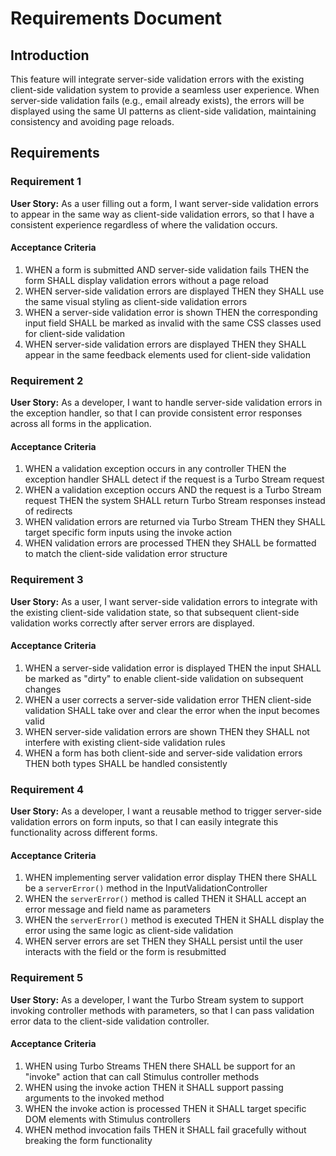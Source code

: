 # Requirements Document

## Introduction

This feature will integrate server-side validation errors with the existing client-side validation system to provide a seamless user experience. When server-side validation fails (e.g., email already exists), the errors will be displayed using the same UI patterns as client-side validation, maintaining consistency and avoiding page reloads.

## Requirements

### Requirement 1

**User Story:** As a user filling out a form, I want server-side validation errors to appear in the same way as client-side validation errors, so that I have a consistent experience regardless of where the validation occurs.

#### Acceptance Criteria

1. WHEN a form is submitted AND server-side validation fails THEN the form SHALL display validation errors without a page reload
2. WHEN server-side validation errors are displayed THEN they SHALL use the same visual styling as client-side validation errors
3. WHEN a server-side validation error is shown THEN the corresponding input field SHALL be marked as invalid with the same CSS classes used for client-side validation
4. WHEN server-side validation errors are displayed THEN they SHALL appear in the same feedback elements used for client-side validation

### Requirement 2

**User Story:** As a developer, I want to handle server-side validation errors in the exception handler, so that I can provide consistent error responses across all forms in the application.

#### Acceptance Criteria

1. WHEN a validation exception occurs in any controller THEN the exception handler SHALL detect if the request is a Turbo Stream request
2. WHEN a validation exception occurs AND the request is a Turbo Stream request THEN the system SHALL return Turbo Stream responses instead of redirects
3. WHEN validation errors are returned via Turbo Stream THEN they SHALL target specific form inputs using the invoke action
4. WHEN validation errors are processed THEN they SHALL be formatted to match the client-side validation error structure

### Requirement 3

**User Story:** As a user, I want server-side validation errors to integrate with the existing client-side validation state, so that subsequent client-side validation works correctly after server errors are displayed.

#### Acceptance Criteria

1. WHEN a server-side validation error is displayed THEN the input SHALL be marked as "dirty" to enable client-side validation on subsequent changes
2. WHEN a user corrects a server-side validation error THEN client-side validation SHALL take over and clear the error when the input becomes valid
3. WHEN server-side validation errors are shown THEN they SHALL not interfere with existing client-side validation rules
4. WHEN a form has both client-side and server-side validation errors THEN both types SHALL be handled consistently

### Requirement 4

**User Story:** As a developer, I want a reusable method to trigger server-side validation errors on form inputs, so that I can easily integrate this functionality across different forms.

#### Acceptance Criteria

1. WHEN implementing server validation error display THEN there SHALL be a `serverError()` method in the InputValidationController
2. WHEN the `serverError()` method is called THEN it SHALL accept an error message and field name as parameters
3. WHEN the `serverError()` method is executed THEN it SHALL display the error using the same logic as client-side validation
4. WHEN server errors are set THEN they SHALL persist until the user interacts with the field or the form is resubmitted

### Requirement 5

**User Story:** As a developer, I want the Turbo Stream system to support invoking controller methods with parameters, so that I can pass validation error data to the client-side validation controller.

#### Acceptance Criteria

1. WHEN using Turbo Streams THEN there SHALL be support for an "invoke" action that can call Stimulus controller methods
2. WHEN using the invoke action THEN it SHALL support passing arguments to the invoked method
3. WHEN the invoke action is processed THEN it SHALL target specific DOM elements with Stimulus controllers
4. WHEN method invocation fails THEN it SHALL fail gracefully without breaking the form functionality